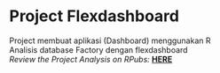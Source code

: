 # Project Flexdashboard

Project membuat aplikasi (Dashboard) menggunakan R <br/>
Analisis database Factory dengan flexdashboard <br/>
*Review the Project Analysis on RPubs:* **[HERE](https://www.rpubs.com/diyasarya/flexdashboardklmpA)** <br/>
